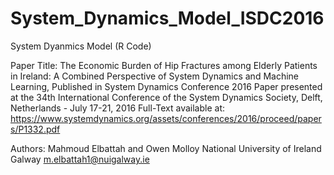 # System_Dynamics_Model_ISDC2016
System Dyanmics Model (R Code)

Paper Title: The Economic Burden of Hip Fractures among Elderly Patients in Ireland: A Combined Perspective of System Dynamics and Machine Learning, Published in System Dynamics Conference 2016
Paper presented at the 34th International Conference of the System Dynamics Society, Delft, Netherlands - July 17-21, 2016
Full-Text available at:
https://www.systemdynamics.org/assets/conferences/2016/proceed/papers/P1332.pdf

Authors:
Mahmoud Elbattah and Owen Molloy
National University of Ireland Galway
m.elbattah1@nuigalway.ie
